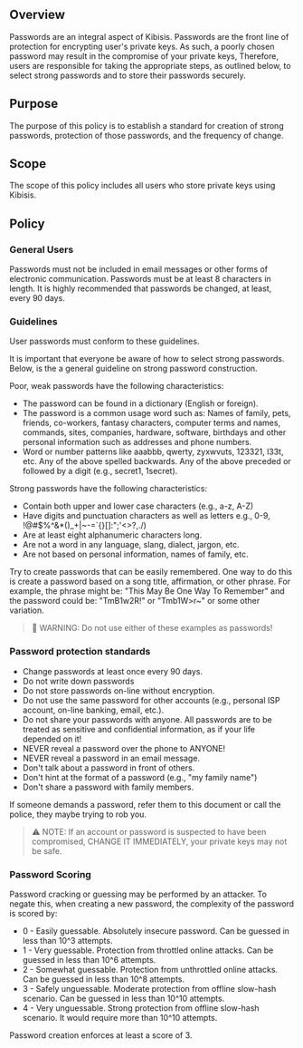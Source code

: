 ## Overview

Passwords are an integral aspect of Kibisis. Passwords are the front line of protection for encrypting user's private keys. As such, a poorly chosen password may result in the compromise of your private keys, Therefore, users  are responsible for taking the appropriate steps, as outlined below, to select strong passwords and to store their passwords securely.

## Purpose

The purpose of this policy is to establish a standard for creation of strong passwords, protection of those passwords, and the frequency of change.

## Scope

The scope of this policy includes all users who store private keys using Kibisis.

## Policy

### General Users

Passwords must not be included in email messages or other forms of electronic communication. Passwords must be at least 8 characters in length. It is highly recommended that passwords be changed, at least, every 90 days.

### Guidelines

User passwords must conform to these guidelines.

It is important that everyone be aware of how to select strong passwords. Below, is the a general guideline on strong password construction.

Poor, weak passwords have the following characteristics:

- The password can be found in a dictionary (English or foreign).
- The password is a common usage word such as: Names of family, pets, friends, co-workers, fantasy characters, computer terms and names, commands, sites, companies, hardware, software, birthdays and other personal information such as addresses and phone numbers.
- Word or number patterns like aaabbb, qwerty, zyxwvuts, 123321, l33t, etc. Any of the above spelled backwards. Any of the above preceded or followed by a digit (e.g., secret1, 1secret).

Strong passwords have the following characteristics:

- Contain both upper and lower case characters (e.g., a-z, A-Z)
- Have digits and punctuation characters as well as letters e.g., 0-9, !@#$%^&*()_+|~-=\`{}[]:";'<>?,./)
- Are at least eight alphanumeric characters long.
- Are not a word in any language, slang, dialect, jargon, etc.
- Are not based on personal information, names of family, etc.

Try to create passwords that can be easily remembered. One way to do this is create a password based on a song title, affirmation, or other phrase. For example, the phrase might be: "This May Be One Way To Remember" and the password could be: "TmB1w2R!" or "Tmb1W>r~" or some other variation.

> 🚨 WARNING: Do not use either of these examples as passwords!

### Password protection standards

- Change passwords at least once every 90 days.
- Do not write down passwords
- Do not store passwords on-line without encryption.
- Do not use the same password for other accounts (e.g., personal ISP account, on-line banking, email, etc.).
- Do not share your passwords with anyone. All passwords are to be treated as sensitive and confidential information, as if your life depended on it!
- NEVER reveal a password over the phone to ANYONE!
- NEVER reveal a password in an email message.
- Don't talk about a password in front of others.
- Don't hint at the format of a password (e.g., "my family name")
- Don't share a password with family members.

If someone demands a password, refer them to this document or call the police, they maybe trying to rob you.

> ⚠️ NOTE: If an account or password is suspected to have been compromised, CHANGE IT IMMEDIATELY, your private keys may not be safe.

### Password Scoring

Password cracking or guessing may be performed by an attacker. To negate this, when creating a new password, the complexity of the password is scored by:

- 0 - Easily guessable. Absolutely insecure password. Can be guessed in less than 10^3 attempts.
- 1 - Very guessable. Protection from throttled online attacks. Can be guessed in less than 10^6 attempts.
- 2 - Somewhat guessable. Protection from unthrottled online attacks. Can be guessed in less than 10^8 attempts.
- 3 - Safely unguessable. Moderate protection from offline slow-hash scenario. Can be guessed in less than 10^10 attempts.
- 4 - Very unguessable. Strong protection from offline slow-hash scenario. It would require more than 10^10 attempts.


Password creation enforces at least a score of 3.
